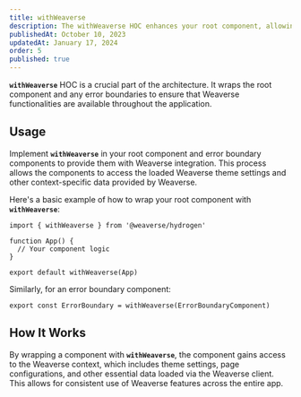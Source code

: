 ```yaml
---
title: withWeaverse
description: The withWeaverse HOC enhances your root component, allowing it to access Weaverse-specific properties and methods.
publishedAt: October 10, 2023
updatedAt: January 17, 2024
order: 5
published: true
---
```


**`withWeaverse`** HOC is a crucial part of the architecture. It wraps the root component and any error boundaries to
ensure that Weaverse functionalities are available throughout the application.

## Usage

Implement **`withWeaverse`** in your root component and error boundary components to provide them with Weaverse
integration. This process allows the components to access the loaded Weaverse theme settings and other context-specific
data provided by Weaverse.

Here's a basic example of how to wrap your root component with **`withWeaverse`**:

```tsx
import { withWeaverse } from '@weaverse/hydrogen'

function App() {
  // Your component logic
}

export default withWeaverse(App)
```

Similarly, for an error boundary component:

```tsx
export const ErrorBoundary = withWeaverse(ErrorBoundaryComponent)
```

## How It Works

By wrapping a component with **`withWeaverse`**, the component gains access to the Weaverse context, which includes
theme settings, page configurations, and other essential data loaded via the Weaverse client. This allows for consistent
use of Weaverse features across the entire app.
